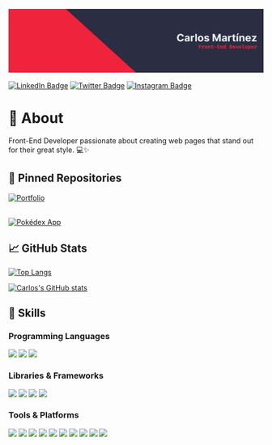 [![Carlos's GitHub Banner](./Banner.png)](https://github.com/carlosmrtzor/)

[![LinkedIn Badge](https://img.shields.io/badge/LinkedIn-Profile-informational?style=for-the-badge&logo=linkedin&logoColor=ef233c&color=ef233c&labelColor=2b2d42)](https://www.linkedin.com/in/carlosmrtzo/)
[![Twitter Badge](https://img.shields.io/badge/Twitter-Profile-informational?style=for-the-badge&logo=twitter&logoColor=ef233c&color=ef233c&labelColor=2b2d42)](https://twitter.com/devilsncry3)
[![Instagram Badge](https://img.shields.io/badge/Instagram-Profile-informational?style=for-the-badge&logo=instagram&logoColor=ef233c&color=ef233c&labelColor=2b2d42)](https://www.instagram.com/devilsncry3/)

# 📕 About

Front-End Developer passionate about creating web pages that stand out for their great style. 💻✨

## 📌 Pinned Repositories

[![Portfolio](https://github-readme-stats.vercel.app/api/pin/?username=carlosmrtzor&repo=portfolio&bg_color=2b2d42&title_color=ef233c&text_color=edf2f4&border_color=ef233c&icon_color=ef233c)](https://github.com/carlosmrtzor/portfolio) <br><br>

[![Pokédex App](https://github-readme-stats.vercel.app/api/pin/?username=carlosmrtzor&repo=pokedex&bg_color=2b2d42&title_color=ef233c&text_color=edf2f4&border_color=ef233c&icon_color=ef233c)](https://github.com/carlosmrtzor/pokedex)

## 📈 GitHub Stats

[![Top Langs](https://github-readme-stats.vercel.app/api/top-langs/?username=carlosmrtzor&layout=compact&bg_color=2b2d42&title_color=ef233c&text_color=edf2f4&icon_color=ef233c&border_color=ef233c)](https://github.com/carlosmrtzor/)

[![Carlos's GitHub stats](https://github-readme-stats.vercel.app/api?username=carlosmrtzor&show_icons=true&bg_color=2b2d42&title_color=ef233c&text_color=edf2f4&icon_color=ef233c&border_color=ef233c)](https://github.com/carlosmrtzor/)

## 💼 Skills

### Programming Languages

![](https://img.shields.io/badge/HTML5-informational?style=for-the-badge&logo=html5&logoColor=edf2f4&color=2b2d42&labelColor=ef233c)
![](https://img.shields.io/badge/CSS3-informational?style=for-the-badge&logo=css3&logoColor=edf2f4&color=2b2d42&labelColor=ef233c)
![](https://img.shields.io/badge/JavaScript-informational?style=for-the-badge&logo=javaScript&logoColor=edf2f4&color=2b2d42&labelColor=ef233c)

### Libraries & Frameworks

![](https://img.shields.io/badge/ReactJS-informational?style=for-the-badge&logo=react&logoColor=edf2f4&color=2b2d42&labelColor=ef233c)
![](https://img.shields.io/badge/TailwindCSS-informational?style=for-the-badge&logo=tailwind-css&logoColor=edf2f4&color=2b2d42&labelColor=ef233c)
![](https://img.shields.io/badge/Sass-informational?style=for-the-badge&logo=sass&logoColor=edf2f4&color=2b2d42&labelColor=ef233c)
![](https://img.shields.io/badge/Angular-informational?style=for-the-badge&logo=angular&logoColor=edf2f4&color=2b2d42&labelColor=ef233c)

### Tools & Platforms

![](https://img.shields.io/badge/Git-informational?style=for-the-badge&logo=git&logoColor=edf2f4&color=2b2d42&labelColor=ef233c)
![](https://img.shields.io/badge/Github-informational?style=for-the-badge&logo=github&logoColor=edf2f4&color=2b2d42&labelColor=ef233c)
![](https://img.shields.io/badge/Gitlab-informational?style=for-the-badge&logo=gitlab&logoColor=edf2f4&color=2b2d42&labelColor=ef233c)
![](https://img.shields.io/badge/Netlify-informational?style=for-the-badge&logo=netlify&logoColor=edf2f4&color=2b2d42&labelColor=ef233c)
![](https://img.shields.io/badge/Vercel-informational?style=for-the-badge&logo=vercel&logoColor=edf2f4&color=2b2d42&labelColor=ef233c)
![](https://img.shields.io/badge/WordPress-informational?style=for-the-badge&logo=wordpress&logoColor=edf2f4&color=2b2d42&labelColor=ef233c)
![](https://img.shields.io/badge/Webpack-informational?style=for-the-badge&logo=webpack&logoColor=edf2f4&color=2b2d42&labelColor=ef233c)
![](https://img.shields.io/badge/Vite-informational?style=for-the-badge&logo=vite&logoColor=edf2f4&color=2b2d42&labelColor=ef233c)
![](https://img.shields.io/badge/Storybook-informational?style=for-the-badge&logo=storybook&logoColor=edf2f4&color=2b2d42&labelColor=ef233c)
![](https://img.shields.io/badge/Figma-informational?style=for-the-badge&logo=figma&logoColor=edf2f4&color=2b2d42&labelColor=ef233c)
